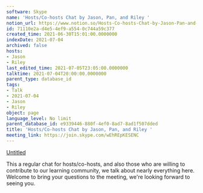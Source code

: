 ```yaml
---
software: Skype
name: 'Hosts/Co-hosts Chat by Jason, Pan, and Riley '
notion_url: https://www.notion.so/Hosts-Co-hosts-Chat-by-Jason-Pan-and-Riley-71110e2ad4e54ef9a5540c744a59c377
id: 71110e2a-d4e5-4ef9-a554-0c744a59c377
created_time: 2021-06-30T15:01:00.0000000
indexDate: 2021-07-04
archived: false
hosts:
- Jason
- Riley
last_edited_time: 2021-07-05T23:05:00.0000000
talktime: 2021-07-04T20:00:00.0000000
parent_type: database_id
tags:
- Talk
- 2021-07-04
- Jason
- Riley
object: page
language_level: No limit
parent_database_id: e9339446-880f-4ef0-8ad7-8ad1f507dded
title: 'Hosts/Co-hosts Chat by Jason, Pan, and Riley '
meeting_link: https://join.skype.com/wEhREpKESENC
---
```




[Untitled](https://www.notion.so/d637a27eb33f44cbb92a56c3359cc567)   

This a regular chat for hosts/co-hosts, and also those who are willing to contribute to our learning community, we talk about nearly everything here. Welcome to bring your questions to the meeting, we're looking forward to seeing you.


